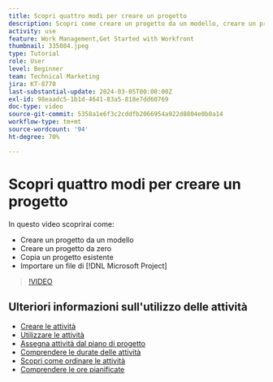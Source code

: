 ```yaml
---
title: Scopri quattro modi per creare un progetto
description: Scopri come creare un progetto da un modello, creare un progetto da zero, copiare un progetto esistente o importare un file di  [!DNL Microsoft Project] .
activity: use
feature: Work Management,Get Started with Workfront
thumbnail: 335084.jpeg
type: Tutorial
role: User
level: Beginner
team: Technical Marketing
jira: KT-8770
last-substantial-update: 2024-03-05T00:00:00Z
exl-id: 98eaadc5-1b1d-4641-83a5-818e7dd60769
doc-type: video
source-git-commit: 5358a1e6f3c2cddfb2066954a922d8804e0b0a14
workflow-type: tm+mt
source-wordcount: '94'
ht-degree: 70%

---
```


# Scopri quattro modi per creare un progetto

In questo video scoprirai come:

* Creare un progetto da un modello
* Creare un progetto da zero
* Copia un progetto esistente
* Importare un file di [!DNL Microsoft Project]

>[!VIDEO](https://video.tv.adobe.com/v/335084/?quality=12&learn=on)

## Ulteriori informazioni sull&#39;utilizzo delle attività

* [Creare le attività](https://experienceleague.adobe.com/docs/workfront-learn/tutorials-workfront/manage-work/tasks/how-to-create-tasks.html)
* [Utilizzare le attività](https://experienceleague.adobe.com/docs/workfront-learn/tutorials-workfront/manage-work/tasks/work-with-tasks.html)
* [Assegna attività dal piano di progetto](https://experienceleague.adobe.com/docs/workfront-learn/tutorials-workfront/manage-work/tasks/assign-tasks-from-the-project-plan.html)
* [Comprendere le durate delle attività](https://experienceleague.adobe.com/docs/workfront-learn/tutorials-workfront/manage-work/tasks/understand-task-durations.html)
* [Scopri come ordinare le attività](https://experienceleague.adobe.com/docs/workfront-learn/tutorials-workfront/manage-work/tasks/learn-to-sequence-tasks.html)
* [Comprendere le ore pianificate](https://experienceleague.adobe.com/docs/workfront-learn/tutorials-workfront/manage-work/tasks/understand-planned-hours.html)
